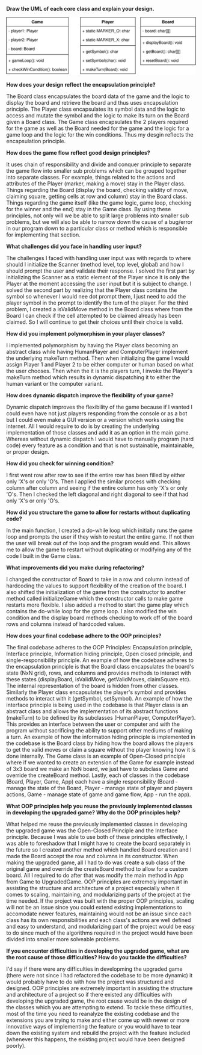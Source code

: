 **Draw the UML of each core class and explain your design.**

![SVG Image](step1.drawio.svg)

**How does your design reflect the encapsulation principle?**

The Board class encapsulates the board data of the game and the logic to display the board and retrieve the board and thus uses encapsulation principle. The Player class encapsulates its symbol data and the logic to access and mutate the symbol and the logic to make its turn on the Board given a Board class. The Game class encapsulates the 2 players required for the game as well as the Board needed for the game and the logic for a game loop and the logic for the win conditions. Thus my desgin reflects the encapsulation principle.

**How does the game flow reflect good design principles?**

It uses chain of responsibility and divide and conquer principle to separate the game flow into smaller sub problems which can be grouped together into separate classes. For example, things related to the actions and attributes of the Player (marker, making a move) stay in the Player class. Things regarding the Board (display the board, checking validity of move, claiming square, getting cells at row and column) stay in the Board class. Things regarding the game itself (like the game logic, game loop, checking for the winner and the end) stay in the Game class. By using these principles, not only will we be able to split large problems into smaller sub problems, but we will also be able to narrow down the cause of a bug/error in our program down to a particular class or method which is responsible for implementing that section.

**What challenges did you face in handling user input?**

The challenges I faced with handling user input was with regards to where should I initialize the Scanner (method level, top level, global) and how I should prompt the user and validate their response. I solved the first part by initializing the Scanner as a static element of the Player since it is only the Player at the moment accessing the user input but it is subject to change. I solved the second part by realizing that the Player class contains the symbol so whenever I would nee dot prompt them, I just need to add the player symbol in the prompt to identify the turn of the player. For the third problem, I created a isValidMove method in the Board class where from the Board I can check if the cell attempted to be claimed already has been claimed. So I will continue to get their choices until their choice is valid.

**How did you implement polymorphism in your player classes?**

I implemented polymorphism by having the Player class becoming an abstract class while having HumanPlayer and ComputerPlayer implement the underlying makeTurn method. Then when initializing the game I would assign Player 1 and Player 2 to be either computer or human based on what the user chooses. Then when the it is the players turn, I invoke the Player's makeTurn method which results in dynamic dispatching it to either the human variant or the computer variant.

**How does dynamic dispatch improve the flexibility of your game?**

Dynamic dispatch improves the flexibility of the game because if I wanted I could even have not just players responding from the console or as a bot but I could even make a GUI version or a version which works using the internet. All I would require to do is by creating the underlying implementation of those classes and add it as an option in the main game. Whereas without dynamic dispatch I would have to manually program (hard code) every feature as a condition and that is not sustainable, maintainable, or proper design.

**How did you check for winning condition?**

I first went row after row to see if the entire row has been filled by either only 'X's or only 'O's. Then I applied the similar process with checking column after column and seeing if the entire column has only 'X's or only 'O's. Then I checked the left diagonal and right diagonal to see if that had only 'X's or only 'O's.

**How did you structure the game to allow for restarts without duplicating code?**

In the main function, I created a do-while loop which initially runs the game loop and prompts the user if they wish to restart the entire game. If not then the user will break out of the loop and the program would end. This allows me to allow the game to restart without duplicating or modifying any of the code I built in the Game class.

**What improvements did you make during refactoring?**

I changed the constructor of Board to take in a row and column instead of hardcoding the values to support flexibility of the creation of the board. I also shifted the initialization of the game from the constructor to another method called initializeGame which the constructor calls to make game restarts more flexible. I also added a method to start the game play which contains the do-while loop for the game loop. I also modified the win condition and the display board methods checking to work off of the board rows and columns instead of hardcoded values. 

**How does your final codebase adhere to the OOP principles?**

The final codebase adheres to the OOP Principles: Encapsulation principle, Interface principle, Information hiding principle, Open closed principle, and single-responsibility principle. An example of how the codebase adheres to the encapsulation principle is that the Board class encapsulates the board's state (NxN grid), rows, and columns and provides methods to interact with these states (displayBoard, isValidMove, getValidMoves, claimSquare etc). The internal representation of the board is hidden from other classes. Similarly the Player class encapsulates the player's symbol and provides methods to interact with it (getSymbol, setSymbol). An example of how the interface principle is being used in the codebase is that Player class is an abstract class and allows the implementation of its abstract functions (makeTurn) to be defined by its subclasses (HumanPlayer, ComputerPlayer). This provides an interface between the user or computer and with the program without sacrificing the ability to support other mediums of making a turn. An example of how the information hiding principle is implemented in the codebase is the Board class by hiding how the board allows the players to get the valid moves or claim a square without the player knowing how it is done internally. The Game class is an example of Open-Closed principle where if we wanted to create an extension of the Game for example instead of 3x3 board we make an NxN board, we just have to subclass Game and override the createBoard method. Lastly, each of classes in the codebase (Board, Player, Game, App) each have a single responsibility (Board - manage the state of the Board, Player - manage state of player and players actions, Game - manage state of game and game flow, App - run the app). 

**What OOP principles help you reuse the previously implemented classes in developing the upgraded game? Why do the OOP principles help?**

What helped me reuse the previously implemented classes in developing the upgraded game was the Open-Closed Principle and the Interface principle. Because I was able to use both of these principles effectively, I was able to foreshadow that I might have to create the board separately in the future so I created another method which handled Board creation and I made the Board accept the row and columns in its constructor. When making the upgraded game, all I had to do was create a sub class of the original game and override the createBoard method to allow for a custom board. All I required to do after that was modify the main method in App from Game to UpgradedGame. OOP principles are extremely important in assisting the structure and architecture of a project especially when it comes to scaling, maintaining, and modularizing parts of the project at the time needed. If the project was built with the proper OOP principles, scaling will not be an issue since you could extend existing implementations to accomodate newer features, maintaining would not be an issue since each class has its own responsibilities and each class's actions are well defined and easy to understand, and modularizing part of the project would be easy to do since much of the algorithms required in the project would have been divided into smaller more solveable problems.

**If you encounter difficulties in developing the upgraded game, what are the root cause of those difficulties? How do you tackle the difficulties?**

I'd say if there were any difficulties in developming the upgraded game (there were not since I had refactored the codebase to be more dynamic) it would probably have to do with how the project was structured and designed. OOP principles are extremely important in assisting the structure and architecture of a project so if there existed any difficulties with developing the upgraded game, the root cause would be in the design of the classes which you are attempting to extend. To tackle these difficulties, most of the time you need to reanalyze the existing codebase and the extensions you are trying to make and either come up with newer or more innovative ways of implementing the feature or you would have to tear down the existing system and rebuild the project with the feature included (whenever this happens, the existing project would have been designed poorly).